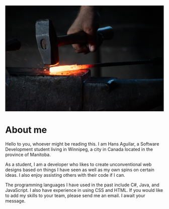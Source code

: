 ![Header](https://raw.githubusercontent.com/HansAguilar445/HansAguilar445/main/img/readme_header.jpg "Header")
# About me
Hello to you, whoever might be reading this. I am Hans Aguilar, a Software Development student living in Winnipeg, a city in Canada located in the province of Manitoba.

As a student, I am a developer who likes to create unconventional web designs based on things I have seen as well as my own spins on certain ideas. I also enjoy assisting others with their code if I can.

The programming languages I have used in the past include C#, Java, and JavaScript. I also have experience in using CSS and HTML. If you would like to add my skills to your team, please send me an email. I await your message.

<!-- ## Skills -->
<!-- ![]() -->